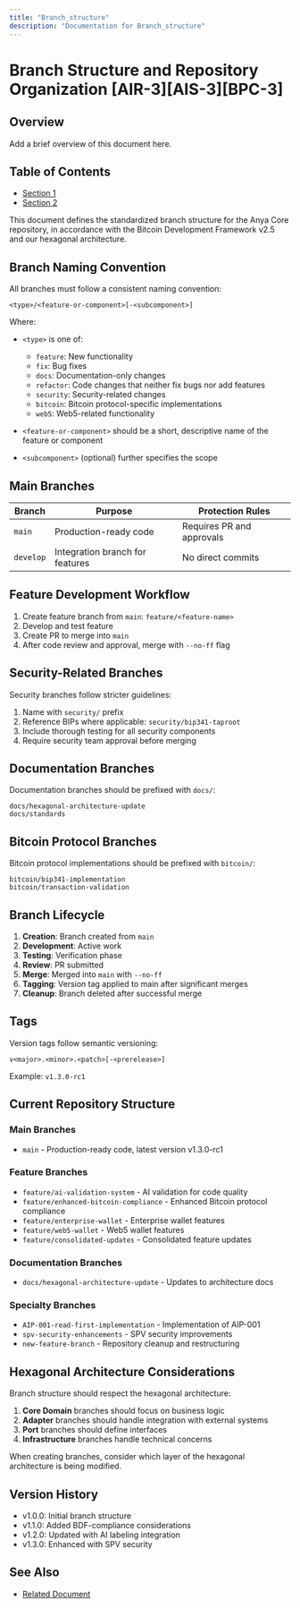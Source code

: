 ```yaml
---
title: "Branch_structure"
description: "Documentation for Branch_structure"
---
```


# Branch Structure and Repository Organization [AIR-3][AIS-3][BPC-3]

## Overview

Add a brief overview of this document here.

## Table of Contents

- [Section 1](#section-1)
- [Section 2](#section-2)


This document defines the standardized branch structure for the Anya Core repository, in accordance with the Bitcoin Development Framework v2.5 and our hexagonal architecture.

## Branch Naming Convention

All branches must follow a consistent naming convention:

```
<type>/<feature-or-component>[-<subcomponent>]
```

Where:

- `<type>` is one of:
  - `feature`: New functionality
  - `fix`: Bug fixes
  - `docs`: Documentation-only changes
  - `refactor`: Code changes that neither fix bugs nor add features
  - `security`: Security-related changes
  - `bitcoin`: Bitcoin protocol-specific implementations
  - `web5`: Web5-related functionality

- `<feature-or-component>` should be a short, descriptive name of the feature or component
- `<subcomponent>` (optional) further specifies the scope

## Main Branches

| Branch | Purpose | Protection Rules |
|--------|---------|------------------|
| `main` | Production-ready code | Requires PR and approvals |
| `develop` | Integration branch for features | No direct commits |

## Feature Development Workflow

1. Create feature branch from `main`: `feature/<feature-name>`
2. Develop and test feature
3. Create PR to merge into `main`
4. After code review and approval, merge with `--no-ff` flag

## Security-Related Branches

Security branches follow stricter guidelines:

1. Name with `security/` prefix
2. Reference BIPs where applicable: `security/bip341-taproot`
3. Include thorough testing for all security components
4. Require security team approval before merging

## Documentation Branches

Documentation branches should be prefixed with `docs/`:

```
docs/hexagonal-architecture-update
docs/standards
```

## Bitcoin Protocol Branches

Bitcoin protocol implementations should be prefixed with `bitcoin/`:

```
bitcoin/bip341-implementation
bitcoin/transaction-validation
```

## Branch Lifecycle

1. **Creation**: Branch created from `main`
2. **Development**: Active work
3. **Testing**: Verification phase
4. **Review**: PR submitted
5. **Merge**: Merged into `main` with `--no-ff`
6. **Tagging**: Version tag applied to main after significant merges
7. **Cleanup**: Branch deleted after successful merge

## Tags

Version tags follow semantic versioning:

```
v<major>.<minor>.<patch>[-<prerelease>]
```

Example: `v1.3.0-rc1`

## Current Repository Structure

### Main Branches

- `main` - Production-ready code, latest version v1.3.0-rc1

### Feature Branches

- `feature/ai-validation-system` - AI validation for code quality
- `feature/enhanced-bitcoin-compliance` - Enhanced Bitcoin protocol compliance
- `feature/enterprise-wallet` - Enterprise wallet features
- `feature/web5-wallet` - Web5 wallet features
- `feature/consolidated-updates` - Consolidated feature updates

### Documentation Branches

- `docs/hexagonal-architecture-update` - Updates to architecture docs

### Specialty Branches

- `AIP-001-read-first-implementation` - Implementation of AIP-001
- `spv-security-enhancements` - SPV security improvements
- `new-feature-branch` - Repository cleanup and restructuring

## Hexagonal Architecture Considerations

Branch structure should respect the hexagonal architecture:

1. **Core Domain** branches should focus on business logic
2. **Adapter** branches should handle integration with external systems
3. **Port** branches should define interfaces
4. **Infrastructure** branches handle technical concerns

When creating branches, consider which layer of the hexagonal architecture is being modified.

## Version History

- v1.0.0: Initial branch structure
- v1.1.0: Added BDF-compliance considerations
- v1.2.0: Updated with AI labeling integration
- v1.3.0: Enhanced with SPV security 
## See Also

- [Related Document](#related-document)

